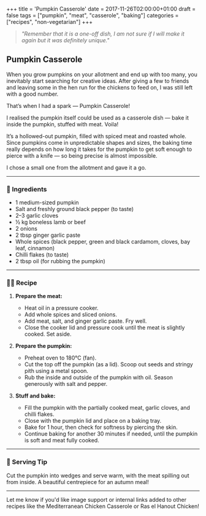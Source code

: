+++
title = 'Pumpkin Casserole'
date = 2017-11-26T02:00:00+01:00
draft = false
tags = ["pumpkin", "meat", "casserole", "baking"]
categories = ["recipes", "non-vegetarian"]
+++

> *"Remember that it is a one-off dish, I am not sure if I will make it again but it was definitely unique."*

## Pumpkin Casserole

When you grow pumpkins on your allotment and end up with too many, you inevitably start searching for creative ideas.
After giving a few to friends and leaving some in the hen run for the chickens to feed on, I was still left with a good number.

That’s when I had a spark — Pumpkin Casserole!

I realised the pumpkin itself could be used as a casserole dish — bake it inside the pumpkin, stuffed with meat. Voila!

It’s a hollowed-out pumpkin, filled with spiced meat and roasted whole.
Since pumpkins come in unpredictable shapes and sizes, the baking time really depends on how long it takes for the pumpkin to get soft enough to pierce with a knife — so being precise is almost impossible.

I chose a small one from the allotment and gave it a go.

---

### 📝 Ingredients

- 1 medium-sized pumpkin  
- Salt and freshly ground black pepper (to taste)  
- 2–3 garlic cloves  
- ½ kg boneless lamb or beef  
- 2 onions  
- 2 tbsp ginger garlic paste  
- Whole spices (black pepper, green and black cardamom, cloves, bay leaf, cinnamon)  
- Chilli flakes (to taste)  
- 2 tbsp oil (for rubbing the pumpkin)

---

### 👩‍🍳 Recipe

1. **Prepare the meat:**
   - Heat oil in a pressure cooker.
   - Add whole spices and sliced onions.
   - Add meat, salt, and ginger garlic paste. Fry well.
   - Close the cooker lid and pressure cook until the meat is slightly cooked. Set aside.

2. **Prepare the pumpkin:**
   - Preheat oven to 180°C (fan).
   - Cut the top off the pumpkin (as a lid). Scoop out seeds and stringy pith using a metal spoon.
   - Rub the inside and outside of the pumpkin with oil. Season generously with salt and pepper.

3. **Stuff and bake:**
   - Fill the pumpkin with the partially cooked meat, garlic cloves, and chilli flakes.
   - Close with the pumpkin lid and place on a baking tray.
   - Bake for 1 hour, then check for softness by piercing the skin.
   - Continue baking for another 30 minutes if needed, until the pumpkin is soft and meat fully cooked.

---

### 🍴 Serving Tip

Cut the pumpkin into wedges and serve warm, with the meat spilling out from inside. A beautiful centrepiece for an autumn meal!

---

Let me know if you'd like image support or internal links added to other recipes like the Mediterranean Chicken Casserole or Ras el Hanout Chicken!
